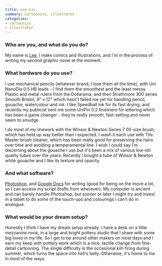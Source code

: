 ```yaml
---
title: Lee Lai
summary: Cartoonist, illustrator
categories:
- cartoonist 
- illustrator
---
```


### Who are you, and what do you do?

My name is [Lee](https://www.instagram.com/_leelai/ "Lee's Instagram account."), I make comics and illustrations, and I'm in the process of writing my second graphic novel at the moment.

### What hardware do you use?

I use mechanical pencils (whatever brand, I lose them all the time), with Uni NanoDia 0.5 HB leads - I find them the smoothest and the least messy. Plastic and metal rulers from the Dollarama, and then Strathmore 300 series Smooth Bristol, 9" x 12" which hasn't failed me yet for handling pencil, gouache, watercolour and ink. I like Speedball ink for its fast drying, and recently my publicist sent me some UniPin 0.2 fineliners for lettering which has been a game changer - they're really smooth, fast-setting and never seem to smudge.

I do most of my linework with the Winsor & Newton Series 7 00-size brush, which has held up way better than I expected. I wash it each use with The Master brush cleaner, which has been really good for preserving the hairs over time and avoiding a temperamental line. I wish I could say I'm discerning about the gouache I use but it's been a mix of various low-ish quality tubes over the years. Recently I bought a tube of Winsor & Newton white gouache and I like its texture and opacity.

### And what software?

[Photoshop][], and [Google Docs][google-docs] for writing (good for being on the move a lot, so I can access my script drafts from wherever). My computer is ancient and can barely handle Photoshop, but sooner or later I might try and invest in a tablet to do some of the touch-ups and colourings I can't do in analogue.

### What would be your dream setup?

Honestly I think I have my dream setup already. I have a desk on a little mezzanine nook, in a large and bright pottery studio that I share with some big loves in my life. So I get to be around other makers on most days and I earn my keep with pottery work which is a nice, tactile change from fine-detail cartooning. The single difficulty is the occasional kiln firing during summer, which turns the space into hell's belly. Otherwise, it's home to me in most of the ways.

[google-docs]: https://en.wikipedia.org/wiki/Google_Docs "A web-based office suite."
[photoshop]: https://www.adobe.com/products/photoshop.html "A bitmap image editor."
